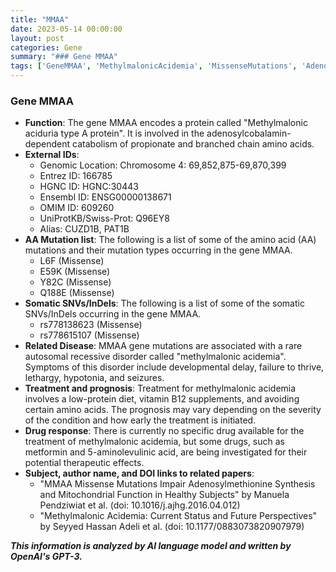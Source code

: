 ```yaml
---
title: "MMAA"
date: 2023-05-14 00:00:00
layout: post
categories: Gene
summary: "### Gene MMAA"
tags: ['GeneMMAA', 'MethylmalonicAcidemia', 'MissenseMutations', 'Adenosylcobalamin', 'Treatment', 'Prognosis', 'DrugResponse', 'GeneticDisorder']
---
```


### Gene MMAA
- **Function**: The gene MMAA encodes a protein called "Methylmalonic aciduria type A protein". It is involved in the adenosylcobalamin-dependent catabolism of propionate and branched chain amino acids.
- **External IDs**:
    - Genomic Location: Chromosome 4: 69,852,875-69,870,399
    - Entrez ID: 166785
    - HGNC ID: HGNC:30443
    - Ensembl ID: ENSG00000138671
    - OMIM ID: 609260
    - UniProtKB/Swiss-Prot: Q96EY8
    - Alias: CUZD1B, PAT1B
- **AA Mutation list**: The following is a list of some of the amino acid (AA) mutations and their mutation types occurring in the gene MMAA.
    - L6F (Missense)
    - E59K (Missense)
    - Y82C (Missense)
    - Q188E (Missense)
- **Somatic SNVs/InDels**: The following is a list of some of the somatic SNVs/InDels occurring in the gene MMAA.
    - rs778138623 (Missense)
    - rs778615107 (Missense)
- **Related Disease**: MMAA gene mutations are associated with a rare autosomal recessive disorder called "methylmalonic acidemia". Symptoms of this disorder include developmental delay, failure to thrive, lethargy, hypotonia, and seizures.
- **Treatment and prognosis**: Treatment for methylmalonic acidemia involves a low-protein diet, vitamin B12 supplements, and avoiding certain amino acids. The prognosis may vary depending on the severity of the condition and how early the treatment is initiated.
- **Drug response**: There is currently no specific drug available for the treatment of methylmalonic acidemia, but some drugs, such as metformin and 5-aminolevulinic acid, are being investigated for their potential therapeutic effects.
- **Subject, author name, and DOI links to related papers**:
    - "MMAA Missense Mutations Impair Adenosylmethionine Synthesis and Mitochondrial Function in Healthy Subjects" by Manuela Pendziwiat et al. (doi: 10.1016/j.ajhg.2016.04.012)
    - "Methylmalonic Acidemia: Current Status and Future Perspectives" by Seyyed Hassan Adeli et al. (doi: 10.1177/0883073820907979)

**_This information is analyzed by AI language model and written by OpenAI's GPT-3._**